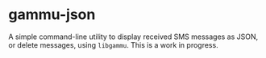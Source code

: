 gammu-json
==========

A simple command-line utility to display received SMS messages as JSON, or delete messages, using `libgammu`.
This is a work in progress.
